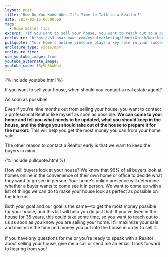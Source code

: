 ```yaml
---
layout: post
title: "How Do You Know When It's Time to Talk to a Realtor?"
date: 2017-03-15 06:00:00
tags:
  - Home Seller Tips
excerpt: "If you want to sell your house, you want to reach out to a professional Realtor as soon as possible. Here's why."
enclosure: 'https://s3.amazonaws.com/vyralmarketing/Janet+Gresh/Northern+Virginia+Real+Estate+Agent-+When%2527s+the+Right+Time+to+Talk+to+a+Realtor%253F.mp4'
pullquote: "Your home's online presence plays a key role in your success."
enclosure_type: video/mp4
enclosure_time:
use_youtube_image: true
youtube_alternate_image:
youtube_code: IRyVhShwWu4
---
```



{% include youtube.html %}

If you want to sell your house, when should you contact a real estate agent?

As soon as possible!

Even if you're nine months out from selling your house, you want to contact a professional Realtor like myself as soon as possible. **We can come to your home and tell you what needs to be updated, what you should keep in the house, and the things you should take out of the house to prepare it for the market.** This will help you get the most money you can from your home sale.

The other reason to contact a Realtor early is that we want to keep the buyers in mind.

{% include pullquote.html %}

How will buyers look at your house? We know that 96% of all buyers look at homes online in the convenience of their own home or office to decide what they want to go see in person. Your home's online presence will determine whether a buyer wants to come see it in person. We want to come up with a list of things we can do to make your house look as perfect as possible on the Internet.

Both your goal and our goal is the same—to get the most money possible for your house, and this list will help you do just that. If you've lived in the house for 35 years, this could take some time, so you want to reach out to us as soon as you know you are selling your home. It'll maximize your sale and minimize the time and money you put into the house in order to sell it.
<br>
<br>If you have any questions for me or you're ready to speak with a Realtor about selling your house, give me a call or send me an email. I look forward to hearing from you!